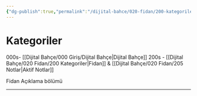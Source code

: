 ```yaml
---
{"dg-publish":true,"permalink":"/dijital-bahce/020-fidan/200-kategoriler/","title":"Kategoriler","tags":["fidan"],"noteIcon":"","created":"2025-03-11T14:32:37.819+03:00","updated":"2025-03-11T15:53:15.395+03:00"}
---
```



# Kategoriler

000s-  [[Dijital Bahçe/000 Giriş/Dijital Bahçe\|Dijital Bahçe]]
200s - [[Dijital Bahçe/020 Fidan/200 Kategoriler\|Fidan]] & [[Dijital Bahçe/020 Fidan/205 Notlar\|Aktif Notlar]]



Fidan Açıklama bölümü



---



